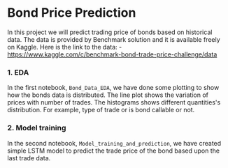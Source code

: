 # Bond Price Prediction 

In this project we will predict trading price of bonds based on historical data. The data is provided by Benchmark solution and it is available freely on Kaggle. Here is the link to the data: - https://www.kaggle.com/c/benchmark-bond-trade-price-challenge/data

### 1. EDA
In the first notebook, `Bond_Data_EDA`, we have done some plotting to show how the bonds data is distributed. 
The line plot shows the variation of prices with number of trades. 
The histograms shows different quantities's distribution. For example, type of trade or is bond callable or not. 

### 2. Model training
In the second notebook, `Model_training_and_prediction`, we have created simple LSTM model to predict the trade price of the bond based upon the last trade data.